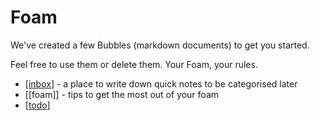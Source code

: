 # Foam

We've created a few Bubbles (markdown documents) to get you started. 

Feel free to use them or delete them. Your Foam, your rules.

- [[inbox]] - a place to write down quick notes to be categorised later
- [[foam]] - tips to get the most out of your foam
- [[todo]]

[//begin]: # "Autogenerated link references for markdown compatibility"
[inbox]: inbox.md "Inbox"
[todo]: todo.md "Todo"
[//end]: # "Autogenerated link references"
